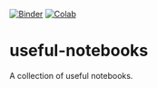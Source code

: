 [![Binder](https://mybinder.org/badge_logo.svg)](https://mybinder.org/v2/gh/pinshuai/useful-notebooks.git/master?filepath=colormap.ipynb "Open Rise demo")
[![Colab](https://colab.research.google.com/assets/colab-badge.svg)](https://colab.research.google.com/github/pinshuai/useful-notebooks/blob/master "Open the repository in Google Colaboratory")

# useful-notebooks

A collection of useful notebooks.


